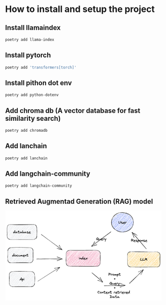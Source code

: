 # How to install and setup the project

## Install llamaindex

```bash
poetry add llama-index
```

## Install pytorch

```bash
poetry add 'transformers[torch]'
```

## Install pithon dot env

```bash
poetry add python-dotenv
```

## Add chroma db (A vector database for fast similarity search)
  
```bash
poetry add chromadb
```

## Add lanchain 

```bash
poetry add lanchain
```

## Add langchain-community
  
  ```bash
  poetry add langchain-community
  ```

## Retrieved Augmentad Generation (RAG) model

![Retrieved Augmentad Generation (RAG) model](./assets/01_concept.excalidraw.png)
